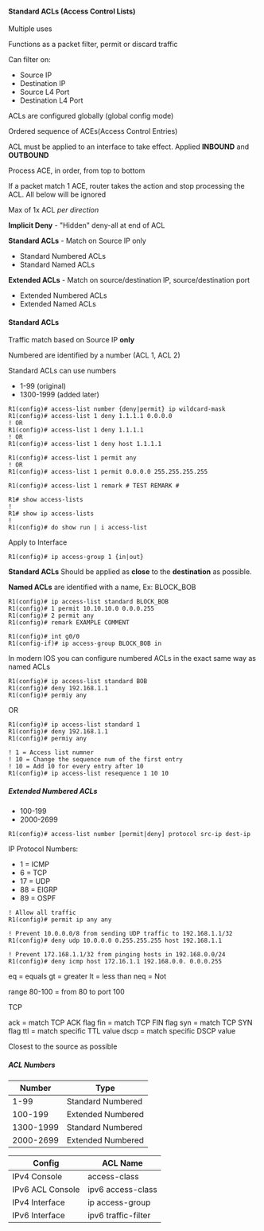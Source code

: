 #### Standard ACLs (Access Control Lists)

Multiple uses

Functions as a packet filter, permit or discard traffic

Can filter on:

- Source IP
- Destination IP
- Source L4 Port
- Destination L4 Port

ACLs are configured globally (global config mode)

Ordered sequence of ACEs(Access Control Entries)

ACL must be applied to an interface to take effect.  Applied **INBOUND** and **OUTBOUND**

Process ACE, in order, from top to bottom

If a packet match 1 ACE, router takes the action and stop processing the ACL.  All below will be ignored

Max of 1x ACL *per direction*

**Implicit Deny** - "Hidden" deny-all at end of ACL

**Standard ACLs** - Match on Source IP only
- Standard Numbered ACLs
- Standard Named ACLs

**Extended ACLs** - Match on source/destination IP, source/destination port 
- Extended Numbered ACLs
- Extended Named ACLs

#### Standard ACLs

Traffic match based on Source IP **only**

Numbered are identified by a number (ACL 1, ACL 2)

Standard ACLs can use numbers

- 1-99 (original)
- 1300-1999 (added later)

```
R1(config)# access-list number {deny|permit} ip wildcard-mask
R1(config)# access-list 1 deny 1.1.1.1 0.0.0.0
! OR
R1(config)# access-list 1 deny 1.1.1.1
! OR
R1(config)# access-list 1 deny host 1.1.1.1
```

```
R1(config)# access-list 1 permit any
! OR
R1(config)# access-list 1 permit 0.0.0.0 255.255.255.255
```

```
R1(config)# access-list 1 remark # TEST REMARK #
```

```
R1# show access-lists
!
R1# show ip access-lists
!
R1(config)# do show run | i access-list
```

Apply to Interface

```
R1(config)# ip access-group 1 {in|out}
```

**Standard ACLs** Should be applied as **close** to the **destination** as possible.  

**Named ACLs** are identified with a name, Ex: BLOCK_BOB

```
R1(config)# ip access-list standard BLOCK_BOB
R1(config)# 1 permit 10.10.10.0 0.0.0.255
R1(config)# 2 permit any
R1(config)# remark EXAMPLE COMMENT
```


```
R1(config)# int g0/0
R1(config-if)# ip access-group BLOCK_BOB in
```

In modern IOS you can configure numbered ACLs in the exact same way as named ACLs

```
R1(config)# ip access-list standard BOB
R1(config)# deny 192.168.1.1
R1(config)# permiy any
```

OR

```
R1(config)# ip access-list standard 1
R1(config)# deny 192.168.1.1
R1(config)# permiy any
```

```
! 1 = Access list numner
! 10 = Change the sequence num of the first entry
! 10 = Add 10 for every entry after 10
R1(config)# ip access-list resequence 1 10 10
```


##### Extended Numbered ACLs

- 100-199
- 2000-2699

```
R1(config)# access-list number [permit|deny] protocol src-ip dest-ip
```

IP Protocol Numbers:
- 1 = ICMP
- 6 = TCP
- 17 = UDP
- 88 = EIGRP
- 89 = OSPF

```
! Allow all traffic
R1(config)# permit ip any any
```

```
! Prevent 10.0.0.0/8 from sending UDP traffic to 192.168.1.1/32
R1(config)# deny udp 10.0.0.0 0.255.255.255 host 192.168.1.1
```

```
! Prevent 172.168.1.1/32 from pinging hosts in 192.168.0.0/24
R1(config)# deny icmp host 172.16.1.1 192.168.0.0. 0.0.0.255
```

eq = equals
gt = greater
lt = less than
neq = Not

range 80-100 = from 80 to port 100

TCP

ack = match TCP ACK flag
fin = match TCP FIN flag
syn = match TCP SYN flag
ttl = match specific TTL value
dscp = match specific DSCP value

Closest to the source as possible



##### ACL Numbers

| Number    | Type              |
| --------- | ----------------- |
|  1-99     | Standard Numbered |
| 100-199   | Extended Numbered |
| 1300-1999 | Standard Numbered |
| 2000-2699 | Extended Numbered |


| Config           | ACL Name            |
| ---------------- | ------------------- |
| IPv4 Console     | access-class        |
| IPv6 ACL Console | ipv6 access-class   |
| IPv4 Interface   | ip access-group     |
| IPv6 Interface   | ipv6 traffic-filter |



